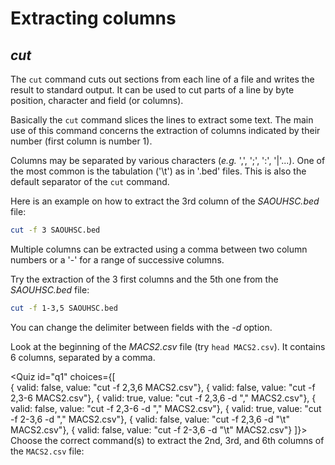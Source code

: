 <script>
import Quiz from "components/Quiz.svelte";
</script>
# Extracting columns
## *cut*

The `cut` command cuts out sections from each line of a file and writes the result to standard output. 
It can be used to cut parts of a line by byte position, character and field (or columns). 

Basically the `cut` command slices the lines to extract some text.
The main use of this command concerns the extraction of columns indicated by their number (first column is number 1).

Columns may be separated by various characters (*e.g.* ',', ';', ':', '|'...). One of the most common is the tabulation ('\t') 
as in '.bed' files. This is also the default separator of the `cut` command. 

Here is an example on how to extract the 3rd column of the _SAOUHSC.bed_ file:

```bash
cut -f 3 SAOUHSC.bed
```

Multiple columns can be extracted using a comma between two column numbers or a '-' for a range of successive columns.

Try the extraction of the 3 first columns and the 5th one from the _SAOUHSC.bed_ file:

```bash
cut -f 1-3,5 SAOUHSC.bed
```

You can change the delimiter between fields with the _-d_ option. 

Look at the beginning of the _MACS2.csv_ file (try `head MACS2.csv`). 
It contains 6 columns, separated by a comma.

<Quiz id="q1" choices={[    
      { valid: false, value: "cut -f 2,3,6 MACS2.csv"},
      { valid: false, value: "cut -f 2,3-6 MACS2.csv"},
      { valid: true, value: "cut -f 2,3,6 -d "," MACS2.csv"},
      { valid: false, value: "cut -f 2,3-6 -d "," MACS2.csv"},
      { valid: true, value: "cut -f 2-3,6 -d "," MACS2.csv"},
      { valid: false, value: "cut -f 2,3,6 -d "\t" MACS2.csv"},
      { valid: false, value: "cut -f 2-3,6 -d "\t" MACS2.csv"}
]}> 
	<span slot="prompt">
    Choose the correct command(s) to extract the 2nd, 3rd, and 6th columns of the `MACS2.csv` file:
	</span>
</Quiz>  
